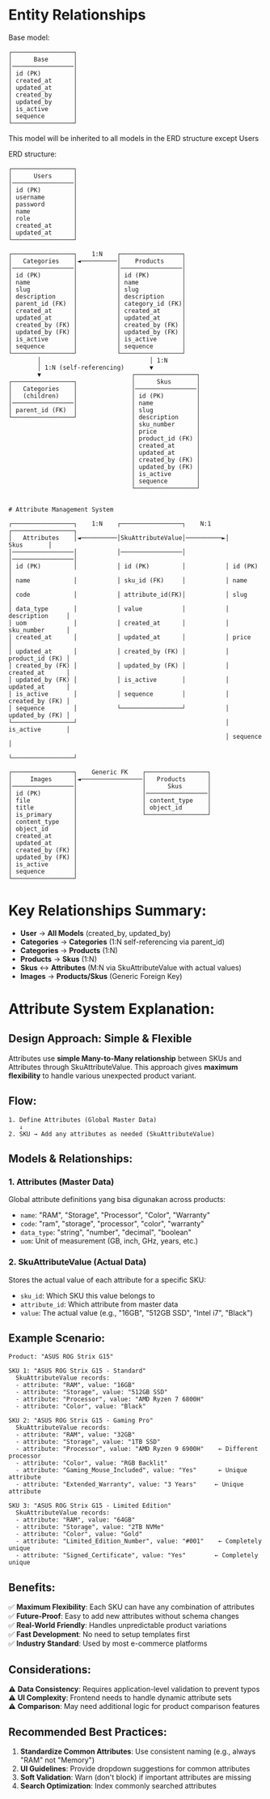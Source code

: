 # Entity Relationships
Base model:
```
┌─────────────────┐
│      Base       │
│─────────────────│
│ id (PK)         │
│ created_at      │
│ updated_at      │
│ created_by      │
│ updated_by      │
│ is_active       │
│ sequence        │
└─────────────────┘
```
This model will be inherited to all models in the ERD structure except Users

ERD structure:

```
┌─────────────────┐
│      Users      │
│─────────────────│
│ id (PK)         │
│ username        │
│ password        │
│ name            │
│ role            │
│ created_at      │
│ updated_at      │
└─────────────────┘

┌─────────────────┐    1:N    ┌─────────────────┐
│   Categories    │◄──────────│    Products     │
│─────────────────│           │─────────────────│
│ id (PK)         │           │ id (PK)         │
│ name            │           │ name            │
│ slug            │           │ slug            │
│ description     │           │ description     │
│ parent_id (FK)  │           │ category_id (FK)│
│ created_at      │           │ created_at      │
│ updated_at      │           │ updated_at      │
│ created_by (FK) │           │ created_by (FK) │
│ updated_by (FK) │           │ updated_by (FK) │
│ is_active       │           │ is_active       │
│ sequence        │           │ sequence        │
└─────────────────┘           └─────────────────┘
        │                              │ 1:N
        │ 1:N (self-referencing)       ▼
        ▼                         ┌─────────────────┐
┌─────────────────┐               │      Skus       │
│   Categories    │               │─────────────────│
│   (children)    │               │ id (PK)         │
│─────────────────│               │ name            │
│ parent_id (FK)  │               │ slug            │
└─────────────────┘               │ description     │
                                  │ sku_number      │
                                  │ price           │
                                  │ product_id (FK) │
                                  │ created_at      │
                                  │ updated_at      │
                                  │ created_by (FK) │
                                  │ updated_by (FK) │
                                  │ is_active       │
                                  │ sequence        │
                                  └─────────────────┘


# Attribute Management System

┌─────────────────┐    1:N    ┌─────────────────┐    N:1    ┌─────────────────┐
│   Attributes    │◄──────────│SkuAttributeValue│──────────►│      Skus       │
│─────────────────│           │─────────────────│           │─────────────────│
│ id (PK)         │           │ id (PK)         │           │ id (PK)         │
│ name            │           │ sku_id (FK)     │           │ name            │
│ code            │           │ attribute_id(FK)│           │ slug            │
│ data_type       │           │ value           │           │ description     │
│ uom             │           │ created_at      │           │ sku_number      │
│ created_at      │           │ updated_at      │           │ price           │
│ updated_at      │           │ created_by (FK) │           │ product_id (FK) │
│ created_by (FK) │           │ updated_by (FK) │           │ created_at      │
│ updated_by (FK) │           │ is_active       │           │ updated_at      │
│ is_active       │           │ sequence        │           │ created_by (FK) │
│ sequence        │           └─────────────────┘           │ updated_by (FK) │
└─────────────────┘                                         │ is_active       │
                                                            │ sequence        │
                                                            └─────────────────┘

┌─────────────────┐    Generic FK    ┌─────────────────┐
│     Images      │◄─────────────────│   Products      │
│─────────────────│                  │      Skus       │
│ id (PK)         │                  │─────────────────│
│ file            │                  │ content_type    │
│ title           │                  │ object_id       │
│ is_primary      │                  └─────────────────┘
│ content_type    │
│ object_id       │
│ created_at      │
│ updated_at      │
│ created_by (FK) │
│ updated_by (FK) │
│ is_active       │
│ sequence        │
└─────────────────┘
```

# Key Relationships Summary:
- **User** → **All Models** (created_by, updated_by)
- **Categories** → **Categories** (1:N self-referencing via parent_id)
- **Categories** → **Products** (1:N)
- **Products** → **Skus** (1:N)
- **Skus** ↔ **Attributes** (M:N via SkuAttributeValue with actual values)
- **Images** → **Products/Skus** (Generic Foreign Key)

# Attribute System Explanation:

## Design Approach: Simple & Flexible
Attributes use  **simple Many-to-Many relationship** between SKUs and Attributes through SkuAttributeValue. This approach gives **maximum flexibility** to handle various unexpected product variant.

## Flow:

```
1. Define Attributes (Global Master Data)
   ↓
2. SKU → Add any attributes as needed (SkuAttributeValue)
```

## Models & Relationships:

### 1. **Attributes** (Master Data)
Global attribute definitions yang bisa digunakan across products:
- `name`: "RAM", "Storage", "Processor", "Color", "Warranty"
- `code`: "ram", "storage", "processor", "color", "warranty"
- `data_type`: "string", "number", "decimal", "boolean"
- `uom`: Unit of measurement (GB, inch, GHz, years, etc.)

### 2. **SkuAttributeValue** (Actual Data)
Stores the actual value of each attribute for a specific SKU:
- `sku_id`: Which SKU this value belongs to
- `attribute_id`: Which attribute from master data
- `value`: The actual value (e.g., "16GB", "512GB SSD", "Intel i7", "Black")

## Example Scenario:

```
Product: "ASUS ROG Strix G15"

SKU 1: "ASUS ROG Strix G15 - Standard"
  SkuAttributeValue records:
  - attribute: "RAM", value: "16GB"
  - attribute: "Storage", value: "512GB SSD"
  - attribute: "Processor", value: "AMD Ryzen 7 6800H"
  - attribute: "Color", value: "Black"

SKU 2: "ASUS ROG Strix G15 - Gaming Pro"
  SkuAttributeValue records:
  - attribute: "RAM", value: "32GB"
  - attribute: "Storage", value: "1TB SSD"
  - attribute: "Processor", value: "AMD Ryzen 9 6900H"    ← Different processor
  - attribute: "Color", value: "RGB Backlit"
  - attribute: "Gaming_Mouse_Included", value: "Yes"      ← Unique attribute
  - attribute: "Extended_Warranty", value: "3 Years"     ← Unique attribute

SKU 3: "ASUS ROG Strix G15 - Limited Edition"
  SkuAttributeValue records:
  - attribute: "RAM", value: "64GB"
  - attribute: "Storage", value: "2TB NVMe"
  - attribute: "Color", value: "Gold"
  - attribute: "Limited_Edition_Number", value: "#001"    ← Completely unique
  - attribute: "Signed_Certificate", value: "Yes"        ← Completely unique
```

## Benefits:

✅ **Maximum Flexibility**: Each SKU can have any combination of attributes  
✅ **Future-Proof**: Easy to add new attributes without schema changes  
✅ **Real-World Friendly**: Handles unpredictable product variations  
✅ **Fast Development**: No need to setup templates first  
✅ **Industry Standard**: Used by most e-commerce platforms  

## Considerations:

⚠️ **Data Consistency**: Requires application-level validation to prevent typos  
⚠️ **UI Complexity**: Frontend needs to handle dynamic attribute sets  
⚠️ **Comparison**: May need additional logic for product comparison features  

## Recommended Best Practices:

1. **Standardize Common Attributes**: Use consistent naming (e.g., always "RAM" not "Memory")
2. **UI Guidelines**: Provide dropdown suggestions for common attributes
3. **Soft Validation**: Warn (don't block) if important attributes are missing
4. **Search Optimization**: Index commonly searched attributes